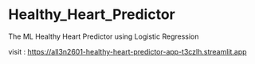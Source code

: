 # Healthy_Heart_Predictor
The ML Healthy Heart Predictor using Logistic Regression


visit : https://all3n2601-healthy-heart-predictor-app-t3czlh.streamlit.app
